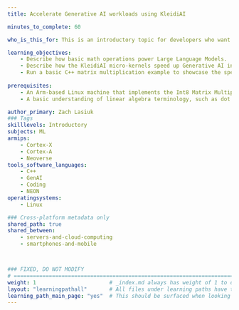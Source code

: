 ```yaml
---
title: Accelerate Generative AI workloads using KleidiAI 

minutes_to_complete: 60

who_is_this_for: This is an introductory topic for developers who want to learn how to use KleidiAI to accelerate the execution of Generative AI workloads on hardware.

learning_objectives: 
    - Describe how basic math operations power Large Language Models.
    - Describe how the KleidiAI micro-kernels speed up Generative AI inference performance.
    - Run a basic C++ matrix multiplication example to showcase the speedup that KleidiAI micro-kernels deliver.
    
prerequisites:
    - An Arm-based Linux machine that implements the Int8 Matrix Multiplication (*i8mm*) architecture feature. This example uses an AWS Graviton 3 instance. Instructions on setting up an Arm-based server are [found here](https://learn.arm.com/learning-paths/servers-and-cloud-computing/csp/aws/).
    - A basic understanding of linear algebra terminology, such as dot product and matrix multiplication.

author_primary: Zach Lasiuk
### Tags
skilllevels: Introductory 
subjects: ML
armips:
    - Cortex-X
    - Cortex-A
    - Neoverse
tools_software_languages:
    - C++
    - GenAI
    - Coding
    - NEON
operatingsystems:
    - Linux

### Cross-platform metadata only
shared_path: true
shared_between:
    - servers-and-cloud-computing
    - smartphones-and-mobile



### FIXED, DO NOT MODIFY
# ================================================================================
weight: 1                       # _index.md always has weight of 1 to order correctly
layout: "learningpathall"       # All files under learning paths have this same wrapper
learning_path_main_page: "yes"  # This should be surfaced when looking for related content. Only set for _index.md of learning path content.
---
```

